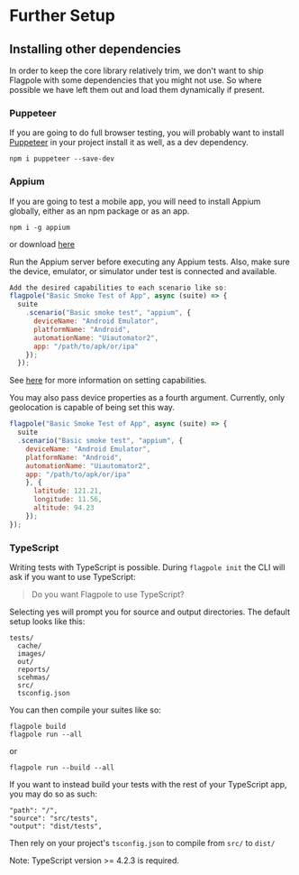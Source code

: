# Further Setup

## Installing other dependencies

In order to keep the core library relatively trim, we don't want to ship Flagpole with some dependencies that you might not use. So where possible we have left them out and load them dynamically if present.

### Puppeteer

If you are going to do full browser testing, you will probably want to install [Puppeteer](https://pptr.dev/) in your project install it as well, as a dev dependency.

```cli
npm i puppeteer --save-dev
```


### Appium

If you are going to test a mobile app, you will need to install Appium globally, either as an npm package or as an app.

```cli
npm i -g appium
```

or download [here](https://github.com/appium/appium-desktop/releases/latest)

Run the Appium server before executing any Appium tests. Also, make sure the device, emulator, or simulator under test is connected and available.

```javascript
Add the desired capabilities to each scenario like so:
flagpole("Basic Smoke Test of App", async (suite) => {
  suite
    .scenario("Basic smoke test", "appium", {
      deviceName: "Android Emulator",
      platformName: "Android",
      automationName: "Uiautomator2",
      app: "/path/to/apk/or/ipa"
    });
  });
```

See [here](https://appium.io/docs/en/writing-running-appium/caps/) for more information on setting capabilities.

You may also pass device properties as a fourth argument. Currently, only geolocation is capable of being set this way.

```javascript
flagpole("Basic Smoke Test of App", async (suite) => {
  suite
  .scenario("Basic smoke test", "appium", {
    deviceName: "Android Emulator",
    platformName: "Android",
    automationName: "Uiautomator2",
    app: "/path/to/apk/or/ipa"
    }, {
      latitude: 121.21,
      longitude: 11.56,
      altitude: 94.23
    });
});
```


### TypeScript

Writing tests with TypeScript is possible. During `flagpole init` the CLI will ask if you want to use TypeScript:

> Do you want Flagpole to use TypeScript?

Selecting yes will prompt you for source and output directories. The default setup looks like this:

```
tests/
  cache/
  images/
  out/
  reports/
  scehmas/
  src/
  tsconfig.json
```

You can then compile your suites like so:

```
flagpole build
flagpole run --all
```

or

```
flagpole run --build --all
```

If you want to instead build your tests with the rest of your TypeScript app, you may do so as such:

```
"path": "/",
"source": "src/tests",
"output": "dist/tests",
```

Then rely on your project's `tsconfig.json` to compile from `src/` to `dist/`

Note: TypeScript version >= 4.2.3 is required.
